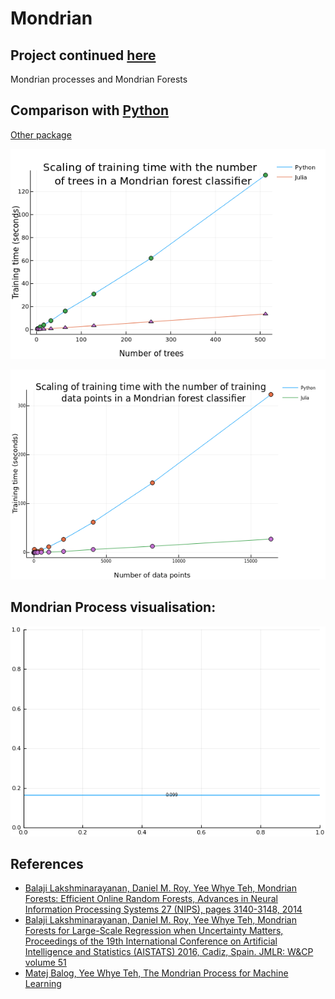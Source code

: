 # Mondrian

## Project continued [here](https://github.com/dominusmi/warwick-rsg/tree/MondrianForest)

Mondrian processes and Mondrian Forests

## Comparison with [Python](https://github.com/nel215/mondrianforest)

[Other package](https://github.com/balajiln/mondrianforest)

![alt text](https://raw.githubusercontent.com/harveydevereux/Mondrian/master/resources/n_tree_scale.png)


![alt text](https://raw.githubusercontent.com/harveydevereux/Mondrian/master/resources/n_data_scale.png)

## Mondrian Process visualisation:

![alt text](https://raw.githubusercontent.com/harveydevereux/Mondrian/master/resources/mondrian.gif)


## References
- [Balaji Lakshminarayanan, Daniel M. Roy, Yee Whye Teh, Mondrian Forests: Efficient Online Random Forests, Advances in Neural Information Processing Systems 27 (NIPS), pages 3140-3148, 2014](http://arxiv.org/abs/1406.2673)
- [Balaji Lakshminarayanan, Daniel M. Roy, Yee Whye Teh, Mondrian Forests for Large-Scale Regression when Uncertainty Matters, Proceedings of the 19th International Conference on Artificial Intelligence and Statistics (AISTATS) 2016, Cadiz, Spain. JMLR: W&CP volume 51](https://arxiv.org/abs/1506.03805)
- [Matej Balog, Yee Whye Teh, The Mondrian Process for Machine Learning](http://arxiv.org/abs/1507.05181)

